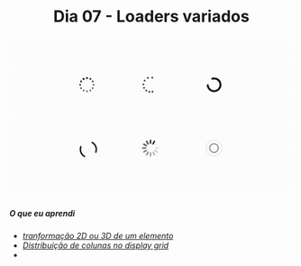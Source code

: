
<h1 align= "center">
 Dia 07 - Loaders variados <a name="id07"></a>
</h1>

 ![](https://github.com/leokattah/30_dias_De_CSS/blob/main/assets/dia7.gif)

 ##### O que eu aprendi

* *[tranformação 2D ou 3D de um elemento](https://www.w3schools.com/cssref/css3_pr_transform.asp)*
* *[Distribuição de colunas no display grid](https://developer.mozilla.org/pt-BR/docs/Web/CSS/CSS_Grid_Layout/Basic_Concepts_of_Grid_Layout)*
* 

